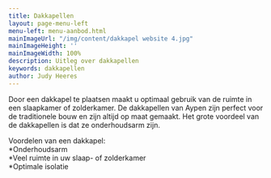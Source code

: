 ```yaml
---
title: Dakkapellen
layout: page-menu-left
menu-left: menu-aanbod.html
mainImageUrl: "/img/content/dakkapel website 4.jpg"
mainImageHeight: ''
mainImageWidth: 100%
description: Uitleg over dakkapellen
keywords: dakkapellen
author: Judy Heeres
---
```


Door een dakkapel te plaatsen maakt u optimaal gebruik van de ruimte in een slaapkamer of zolderkamer. De dakkapellen van Aypen zijn perfect voor de traditionele bouw en zijn altijd op maat gemaakt. Het grote voordeel van de dakkapellen is dat ze onderhoudsarm zijn.

Voordelen van een dakkapel:  
*Onderhoudsarm  
*Veel ruimte in uw slaap- of zolderkamer  
*Optimale isolatie
